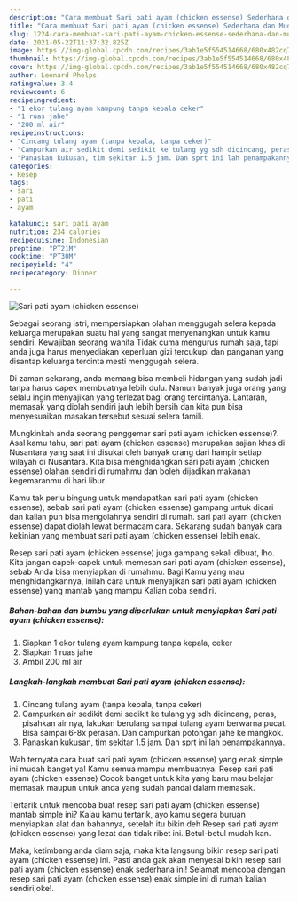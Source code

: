 ```yaml
---
description: "Cara membuat Sari pati ayam (chicken essense) Sederhana dan Mudah Dibuat"
title: "Cara membuat Sari pati ayam (chicken essense) Sederhana dan Mudah Dibuat"
slug: 1224-cara-membuat-sari-pati-ayam-chicken-essense-sederhana-dan-mudah-dibuat
date: 2021-05-22T11:37:32.825Z
image: https://img-global.cpcdn.com/recipes/3ab1e5f554514668/680x482cq70/sari-pati-ayam-chicken-essense-foto-resep-utama.jpg
thumbnail: https://img-global.cpcdn.com/recipes/3ab1e5f554514668/680x482cq70/sari-pati-ayam-chicken-essense-foto-resep-utama.jpg
cover: https://img-global.cpcdn.com/recipes/3ab1e5f554514668/680x482cq70/sari-pati-ayam-chicken-essense-foto-resep-utama.jpg
author: Leonard Phelps
ratingvalue: 3.4
reviewcount: 6
recipeingredient:
- "1 ekor tulang ayam kampung tanpa kepala ceker"
- "1 ruas jahe"
- "200 ml air"
recipeinstructions:
- "Cincang tulang ayam (tanpa kepala, tanpa ceker)"
- "Campurkan air sedikit demi sedikit ke tulang yg sdh dicincang, peras, pisahkan air nya, lakukan berulang sampai tulang ayam berwarna pucat. Bisa sampai 6-8x perasan. Dan campurkan potongan jahe ke mangkok."
- "Panaskan kukusan, tim sekitar 1.5 jam. Dan sprt ini lah penampakannya.."
categories:
- Resep
tags:
- sari
- pati
- ayam

katakunci: sari pati ayam 
nutrition: 234 calories
recipecuisine: Indonesian
preptime: "PT21M"
cooktime: "PT30M"
recipeyield: "4"
recipecategory: Dinner

---
```



![Sari pati ayam (chicken essense)](https://img-global.cpcdn.com/recipes/3ab1e5f554514668/680x482cq70/sari-pati-ayam-chicken-essense-foto-resep-utama.jpg)

Sebagai seorang istri, mempersiapkan olahan menggugah selera kepada keluarga merupakan suatu hal yang sangat menyenangkan untuk kamu sendiri. Kewajiban seorang  wanita Tidak cuma mengurus rumah saja, tapi anda juga harus menyediakan keperluan gizi tercukupi dan panganan yang disantap keluarga tercinta mesti menggugah selera.

Di zaman  sekarang, anda memang bisa membeli hidangan yang sudah jadi tanpa harus capek membuatnya lebih dulu. Namun banyak juga orang yang selalu ingin menyajikan yang terlezat bagi orang tercintanya. Lantaran, memasak yang diolah sendiri jauh lebih bersih dan kita pun bisa menyesuaikan masakan tersebut sesuai selera famili. 



Mungkinkah anda seorang penggemar sari pati ayam (chicken essense)?. Asal kamu tahu, sari pati ayam (chicken essense) merupakan sajian khas di Nusantara yang saat ini disukai oleh banyak orang dari hampir setiap wilayah di Nusantara. Kita bisa menghidangkan sari pati ayam (chicken essense) olahan sendiri di rumahmu dan boleh dijadikan makanan kegemaranmu di hari libur.

Kamu tak perlu bingung untuk mendapatkan sari pati ayam (chicken essense), sebab sari pati ayam (chicken essense) gampang untuk dicari dan kalian pun bisa mengolahnya sendiri di rumah. sari pati ayam (chicken essense) dapat diolah lewat bermacam cara. Sekarang sudah banyak cara kekinian yang membuat sari pati ayam (chicken essense) lebih enak.

Resep sari pati ayam (chicken essense) juga gampang sekali dibuat, lho. Kita jangan capek-capek untuk memesan sari pati ayam (chicken essense), sebab Anda bisa menyiapkan di rumahmu. Bagi Kamu yang mau menghidangkannya, inilah cara untuk menyajikan sari pati ayam (chicken essense) yang mantab yang mampu Kalian coba sendiri.

<!--inarticleads1-->

##### Bahan-bahan dan bumbu yang diperlukan untuk menyiapkan Sari pati ayam (chicken essense):

1. Siapkan 1 ekor tulang ayam kampung tanpa kepala, ceker
1. Siapkan 1 ruas jahe
1. Ambil 200 ml air




<!--inarticleads2-->

##### Langkah-langkah membuat Sari pati ayam (chicken essense):

1. Cincang tulang ayam (tanpa kepala, tanpa ceker)
1. Campurkan air sedikit demi sedikit ke tulang yg sdh dicincang, peras, pisahkan air nya, lakukan berulang sampai tulang ayam berwarna pucat. Bisa sampai 6-8x perasan. Dan campurkan potongan jahe ke mangkok.
1. Panaskan kukusan, tim sekitar 1.5 jam. Dan sprt ini lah penampakannya..




Wah ternyata cara buat sari pati ayam (chicken essense) yang enak simple ini mudah banget ya! Kamu semua mampu membuatnya. Resep sari pati ayam (chicken essense) Cocok banget untuk kita yang baru mau belajar memasak maupun untuk anda yang sudah pandai dalam memasak.

Tertarik untuk mencoba buat resep sari pati ayam (chicken essense) mantab simple ini? Kalau kamu tertarik, ayo kamu segera buruan menyiapkan alat dan bahannya, setelah itu bikin deh Resep sari pati ayam (chicken essense) yang lezat dan tidak ribet ini. Betul-betul mudah kan. 

Maka, ketimbang anda diam saja, maka kita langsung bikin resep sari pati ayam (chicken essense) ini. Pasti anda gak akan menyesal bikin resep sari pati ayam (chicken essense) enak sederhana ini! Selamat mencoba dengan resep sari pati ayam (chicken essense) enak simple ini di rumah kalian sendiri,oke!.

